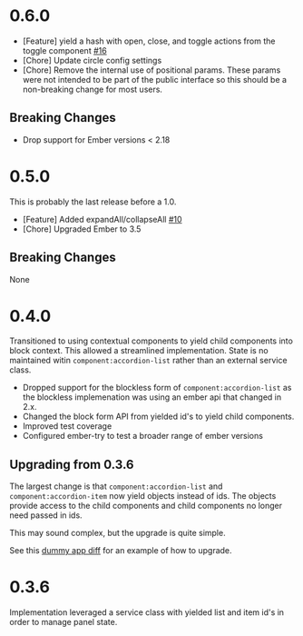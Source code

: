 # 0.6.0

- [Feature] yield a hash with open, close, and toggle actions from the toggle component [#16](https://github.com/khorus/ember-accordion/issues/16)
- [Chore] Update circle config settings
- [Chore] Remove the internal use of positional params. These params were not intended to
  be part of the public interface so this should be a non-breaking change for most
  users.

## Breaking Changes

- Drop support for Ember versions < 2.18

# 0.5.0

This is probably the last release before a 1.0.

- [Feature] Added expandAll/collapseAll [#10](https://github.com/khorus/ember-accordion/pull/10)
- [Chore] Upgraded Ember to 3.5

## Breaking Changes

None

# 0.4.0

Transitioned to using contextual components to yield child components
into block context. This allowed a streamlined implementation. State is
no maintained witin `component:accordion-list` rather than an external
service class.

- Dropped support for the blockless form of `component:accordion-list`
  as the blockless implemenation was using an ember api that changed in
  2.x.
- Changed the block form API from yielded id's to yield child
  components.
- Improved test coverage
- Configured ember-try to test a broader range of ember versions

## Upgrading from 0.3.6

The largest change is that `component:accordion-list` and
`component:accordion-item` now yield objects instead of ids. The objects
provide access to the child components and child components no longer
need passed in ids.

This may sound complex, but the upgrade is quite simple.

See this [dummy app
diff](https://github.com/khorus/ember-accordion/compare/ember-2.4?expand=1#diff-270531ff20e72283f337a8db5c233052)
for an example of how to upgrade.

# 0.3.6

Implementation leveraged a service class with yielded list and item id's in order to
manage panel state.
